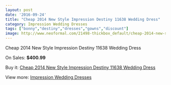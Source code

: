 ```yaml
---
layout: post
date: '2016-09-24'
title: "Cheap 2014 New Style Impression Destiny 11638 Wedding Dress"
category: Impression Wedding Dresses
tags: ["bonny","destiny","dresses","gowns","discount"]
image: http://www.neoformal.com/21498-thickbox_default/cheap-2014-new-style-impression-destiny-11638-wedding-dress.jpg
---
```

Cheap 2014 New Style Impression Destiny 11638 Wedding Dress

On Sales: **$400.99**
<a href="https://www.neoformal.com/en/impression-wedding-dresses-2014/6993-cheap-2014-new-style-impression-destiny-11638-wedding-dress.html"><amp-img layout="responsive" width="600" height="600" src="//www.neoformal.com/21498-thickbox_default/cheap-2014-new-style-impression-destiny-11638-wedding-dress.jpg" alt="Cheap 2014 New Style Impression Destiny 11638 Wedding Dress 0" /></a>
<a href="https://www.neoformal.com/en/impression-wedding-dresses-2014/6993-cheap-2014-new-style-impression-destiny-11638-wedding-dress.html"><amp-img layout="responsive" width="600" height="600" src="//www.neoformal.com/21499-thickbox_default/cheap-2014-new-style-impression-destiny-11638-wedding-dress.jpg" alt="Cheap 2014 New Style Impression Destiny 11638 Wedding Dress 1" /></a>

Buy it: [Cheap 2014 New Style Impression Destiny 11638 Wedding Dress](https://www.neoformal.com/en/impression-wedding-dresses-2014/6993-cheap-2014-new-style-impression-destiny-11638-wedding-dress.html "Cheap 2014 New Style Impression Destiny 11638 Wedding Dress")

View more: [Impression Wedding Dresses](https://www.neoformal.com/en/105-impression-wedding-dresses-2014 "Impression Wedding Dresses")
